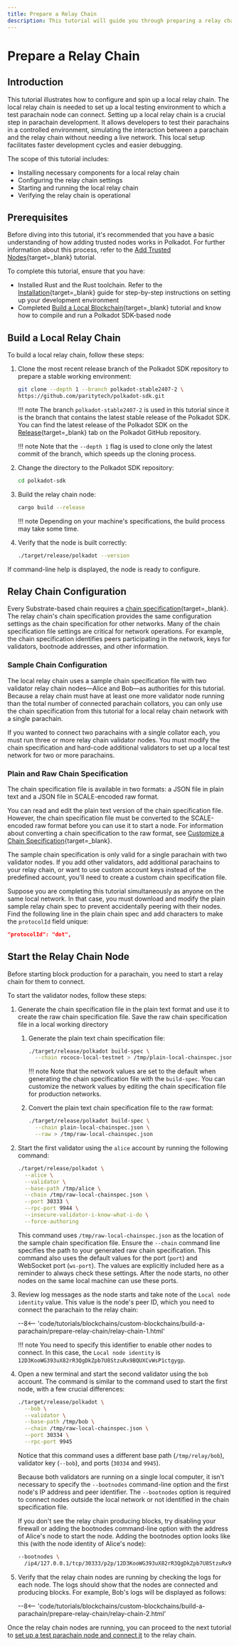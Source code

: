 ```yaml
---
title: Prepare a Relay Chain
description: This tutorial will guide you through preparing a relay chain so that you can connect a test parachain node to it for local testing.
---
```


# Prepare a Relay Chain

## Introduction

This tutorial illustrates how to configure and spin up a local relay chain. The local relay chain is needed to set up a local testing environment to which a test parachain node can connect. Setting up a local relay chain is a crucial step in parachain development. It allows developers to test their parachains in a controlled environment, simulating the interaction between a parachain and the relay chain without needing a live network. This local setup facilitates faster development cycles and easier debugging.

The scope of this tutorial includes:

- Installing necessary components for a local relay chain
- Configuring the relay chain settings
- Starting and running the local relay chain
- Verifying the relay chain is operational

## Prerequisites

Before diving into this tutorial, it's recommended that you have a basic understanding of how adding trusted nodes works in Polkadot. For further information about this process, refer to the [Add Trusted Nodes](/tutorials/blockchains/custom-blockchains/build-a-blockchain/add-trusted-nodes){target=\_blank} tutorial.

To complete this tutorial, ensure that you have:

- Installed Rust and the Rust toolchain. Refer to the [Installation](/develop/parachains/get-started/install-polkadot-sdk){target=\_blank} guide for step-by-step instructions on setting up your development environment
- Completed [Build a Local Blockchain](/tutorials/blockchains/custom-blockchains/build-a-blockchain/build-a-local-blockchain){target=\_blank} tutorial and know how to compile and run a Polkadot SDK-based node

## Build a Local Relay Chain

To build a local relay chain, follow these steps:

1. Clone the most recent release branch of the Polkadot SDK repository to prepare a stable working environment:

    ```bash
    git clone --depth 1 --branch polkadot-stable2407-2 \
    https://github.com/paritytech/polkadot-sdk.git
    ```

    !!! note
        The branch `polkadot-stable2407-2` is used in this tutorial since it is the branch that contains the latest stable release of the Polkadot SDK. You can find the latest release of the Polkadot SDK on the [Release](https://github.com/paritytech/polkadot-sdk/releases){target=\_blank} tab on the Polkadot GitHub repository.

    !!! note
        Note that the `--depth 1` flag is used to clone only the latest commit of the branch, which speeds up the cloning process.

2. Change the directory to the Polkadot SDK repository:

    ```bash
    cd polkadot-sdk
    ```

3. Build the relay chain node:

    ```bash
    cargo build --release
    ```

    !!! note
        Depending on your machine's specifications, the build process may take some time.

4. Verify that the node is built correctly:

    ```bash
    ./target/release/polkadot --version
    ```

If command-line help is displayed, the node is ready to configure.

## Relay Chain Configuration

Every Substrate-based chain requires a [chain specification](/develop/parachains/deployment/generate-chain-specs){target=\_blank}. The relay chain's chain specification provides the same configuration settings as the chain specification for other networks. Many of the chain specification file settings are critical for network operations. For example, the chain specification identifies peers participating in the network, keys for validators, bootnode addresses, and other information.

### Sample Chain Configuration

The local relay chain uses a sample chain specification file with two validator relay chain nodes—Alice and Bob—as authorities for this tutorial. Because a relay chain must have at least one more validator node running than the total number of connected parachain collators, you can only use the chain specification from this tutorial for a local relay chain network with a single parachain.

If you wanted to connect two parachains with a single collator each, you must run three or more relay chain validator nodes. You must modify the chain specification and hard-code additional validators to set up a local test network for two or more parachains.

### Plain and Raw Chain Specification

The chain specification file is available in two formats: a JSON file in plain text and a JSON file in SCALE-encoded raw format.

You can read and edit the plain text version of the chain specification file. However, the chain specification file must be converted to the SCALE-encoded raw format before you can use it to start a node. For information about converting a chain specification to the raw format, see [Customize a Chain Specification](/develop/parachains/deployment/generate-chain-specs/#creating-a-custom-chain-specification){target=\_blank}.

The sample chain specification is only valid for a single parachain with two validator nodes. If you add other validators, add additional parachains to your relay chain, or want to use custom account keys instead of the predefined account, you'll need to create a custom chain specification file.

Suppose you are completing this tutorial simultaneously as anyone on the same local network. In that case, you must download and modify the plain sample relay chain spec to prevent accidentally peering with their nodes. Find the following line in the plain chain spec and add characters to make the `protocolId` field unique:

```json
"protocolId": "dot",
```

## Start the Relay Chain Node

Before starting block production for a parachain, you need to start a relay chain for them to connect.

To start the validator nodes, follow these steps:

1. Generate the chain specification file in the plain text format and use it to create the raw chain specification file. Save the raw chain specification file in a local working directory

    1. Generate the plain text chain specification file:

        ```bash
        ./target/release/polkadot build-spec \
          --chain rococo-local-testnet > /tmp/plain-local-chainspec.json
        ```

        !!! note
            Note that the network values are set to the default when generating the chain specification file with the `build-spec`. You can customize the network values by editing the chain specification file for production networks.

    2. Convert the plain text chain specification file to the raw format:

        ```bash
        ./target/release/polkadot build-spec \
          --chain plain-local-chainspec.json \
          --raw > /tmp/raw-local-chainspec.json
        ```

2. Start the first validator using the `alice` account by running the following command:

      ```bash
      ./target/release/polkadot \
        --alice \
        --validator \
        --base-path /tmp/alice \
        --chain /tmp/raw-local-chainspec.json \
        --port 30333 \
        --rpc-port 9944 \
        --insecure-validator-i-know-what-i-do \
        --force-authoring
      ```

    This command uses `/tmp/raw-local-chainspec.json` as the location of the sample chain specification file. Ensure the `--chain` command line specifies the path to your generated raw chain specification. This command also uses the default values for the port (`port`) and WebSocket port (`ws-port`). The values are explicitly included here as a reminder to always check these settings. After the node starts, no other nodes on the same local machine can use these ports.

3. Review log messages as the node starts and take note of the `Local node identity` value. This value is the node's peer ID, which you need to connect the parachain to the relay chain:

    --8<-- 'code/tutorials/blockchains/custom-blockchains/build-a-parachain/prepare-relay-chain/relay-chain-1.html'

    !!! note
        You need to specify this identifier to enable other nodes to connect. In this case, the `Local node identity` is `12D3KooWG393uX82rR3QgDkZpb7U8StzuRx9BQUXCvWsP1ctgygp`.

4. Open a new terminal and start the second validator using the `bob` account. The command is similar to the command used to start the first node, with a few crucial differences:

    ```bash
    ./target/release/polkadot \
      --bob \
      --validator \
      --base-path /tmp/bob \
      --chain /tmp/raw-local-chainspec.json \
      --port 30334 \
      --rpc-port 9945
    ```

    Notice that this command uses a different base path (`/tmp/relay/bob`), validator key (`--bob`), and ports (`30334` and `9945`).

    Because both validators are running on a single local computer, it isn't necessary to specify the `--bootnodes` command-line option and the first node's IP address and peer identifier. The `--bootnodes` option is required to connect nodes outside the local network or not identified in the chain specification file.

    If you don't see the relay chain producing blocks, try disabling your firewall or adding the bootnodes command-line option with the address of Alice's node to start the node. Adding the bootnodes option looks like this (with the node identity of Alice's node):

    ```bash
    --bootnodes \
      /ip4/127.0.0.1/tcp/30333/p2p/12D3KooWG393uX82rR3QgDkZpb7U8StzuRx9BQUXCvWsP1ctgygp
    ```

5. Verify that the relay chain nodes are running by checking the logs for each node. The logs should show that the nodes are connected and producing blocks. For example, Bob's logs will be displayed as follows:

    --8<-- 'code/tutorials/blockchains/custom-blockchains/build-a-parachain/prepare-relay-chain/relay-chain-2.html'

Once the relay chain nodes are running, you can proceed to the next tutorial to [set up a test parachain node and connect it](/tutorials/blockchains/custom-blockchains/build-a-parachain/connect-a-parachain) to the relay chain.
